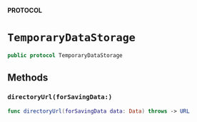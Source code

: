 **PROTOCOL**

# `TemporaryDataStorage`

```swift
public protocol TemporaryDataStorage
```

## Methods
### `directoryUrl(forSavingData:)`

```swift
func directoryUrl(forSavingData data: Data) throws -> URL
```
